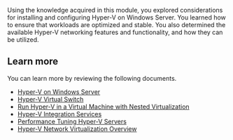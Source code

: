 Using the knowledge acquired in this module, you explored considerations for installing and configuring Hyper-V on Windows Server. You learned how to ensure that workloads are optimized and stable. You also determined the available Hyper-V networking features and functionality, and how they can be utilized.

## Learn more

You can learn more by reviewing the following documents.

- [Hyper-V on Windows Server](/windows-server/virtualization/hyper-v/hyper-v-on-windows-server?azure-portal=true)
- [Hyper-V Virtual Switch](/windows-server/virtualization/hyper-v-virtual-switch/hyper-v-virtual-switch?azure-portal=true)
- [Run Hyper-V in a Virtual Machine with Nested Virtualization](/virtualization/hyper-v-on-windows/user-guide/nested-virtualization?azure-portal=true)
- [Hyper-V Integration Services](/virtualization/hyper-v-on-windows/reference/integration-services?azure-portal=true)
- [Performance Tuning Hyper-V Servers](/windows-server/administration/performance-tuning/role/hyper-v-server/?azure-portal=true)
- [Hyper-V Network Virtualization Overview](/windows-server/networking/sdn/technologies/hyper-v-network-virtualization/hyperv-network-virtualization-overview-windows-server?azure-portal=true)
